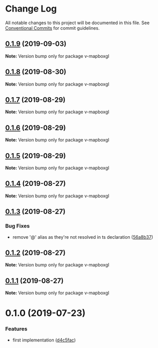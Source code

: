 # Change Log

All notable changes to this project will be documented in this file.
See [Conventional Commits](https://conventionalcommits.org) for commit guidelines.

## [0.1.9](https://github.com/reno-xjb/v-mapboxgl/compare/v-mapboxgl@0.1.8...v-mapboxgl@0.1.9) (2019-09-03)

**Note:** Version bump only for package v-mapboxgl





## [0.1.8](https://github.com/reno-xjb/v-mapboxgl/compare/v-mapboxgl@0.1.7...v-mapboxgl@0.1.8) (2019-08-30)

**Note:** Version bump only for package v-mapboxgl





## [0.1.7](https://github.com/reno-xjb/v-mapboxgl/compare/v-mapboxgl@0.1.6...v-mapboxgl@0.1.7) (2019-08-29)

**Note:** Version bump only for package v-mapboxgl





## [0.1.6](https://github.com/reno-xjb/v-mapboxgl/compare/v-mapboxgl@0.1.5...v-mapboxgl@0.1.6) (2019-08-29)

**Note:** Version bump only for package v-mapboxgl





## [0.1.5](https://github.com/reno-xjb/v-mapboxgl/compare/v-mapboxgl@0.1.3...v-mapboxgl@0.1.5) (2019-08-29)

**Note:** Version bump only for package v-mapboxgl





## [0.1.4](https://github.com/reno-xjb/v-mapboxgl/compare/v-mapboxgl@0.1.3...v-mapboxgl@0.1.4) (2019-08-27)

**Note:** Version bump only for package v-mapboxgl





## [0.1.3](https://github.com/reno-xjb/v-mapboxgl/compare/v-mapboxgl@0.1.2...v-mapboxgl@0.1.3) (2019-08-27)


### Bug Fixes

* remove '@' alias as they're not resolved in ts declaration ([56a8b37](https://github.com/reno-xjb/v-mapboxgl/commit/56a8b37))





## [0.1.2](https://github.com/reno-xjb/v-mapboxgl/compare/v-mapboxgl@0.1.1...v-mapboxgl@0.1.2) (2019-08-27)

**Note:** Version bump only for package v-mapboxgl





## [0.1.1](https://github.com/reno-xjb/v-mapboxgl/compare/v-mapboxgl@0.1.0...v-mapboxgl@0.1.1) (2019-08-27)

**Note:** Version bump only for package v-mapboxgl





# 0.1.0 (2019-07-23)


### Features

* first implementation ([d4c5fac](https://github.com/reno-xjb/v-mapboxgl/commit/d4c5fac))
